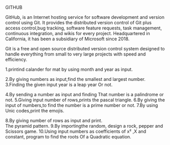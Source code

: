 GITHUB

GitHub, is an Internet hosting service for 
software development and version control using Git. 
It provides the distributed version control 
of Git plus access control,bug tracking, 
software feature requests, task management, 
continuous integration, and wikis for every project.
Headquartered in California, it has been 
a subsidiary of Microsoft since 2018.

Git is a free and open source distributed
version control system designed to handle
everything from small to very large projects 
with speed and efficiency.


1.printind calander for mat by using month
  and year as input.

2.By giving numbers as input,find the smallest
  and largest number.
3.Finding the given input year is a leap year
  Or not.

4.By sending a number as input and finding
  That number is a palindrome or not.
5.Giving input number of rows,prints the
  pascal triangle.
6.By giving the input of numbers,to find the
  number is a prime number or not.
7.By using Unic codes,print the emojis.

8.By giving number of rows as input and print.   
  The pyramid pattern.
9.By importingthe random, design a rock, pepper and
  Scissors game.
10.Using input numbers as coefficients of x²
   ,X and constant, program to find the roots
   Of a Quadratic equation.
